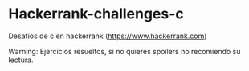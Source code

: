 # Hackerrank-challenges-c
Desafios de c en hackerrank (https://www.hackerrank.com)

Warning: Ejercicios resueltos, si no quieres spoilers no recomiendo su
lectura.

